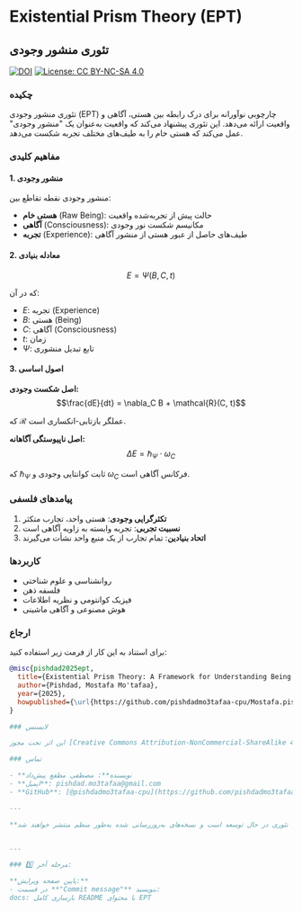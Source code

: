 # Existential Prism Theory (EPT)
## تئوری منشور وجودی

[![DOI](https://img.shields.io/badge/DOI-pending-blue)](https://github.com/pishdadmo3tafaa-cpu/Mostafa.pishdad)
[![License: CC BY-NC-SA 4.0](https://img.shields.io/badge/License-CC%20BY--NC--SA%204.0-lightgrey.svg)](https://creativecommons.org/licenses/by-nc-sa/4.0/)

### چکیده

تئوری منشور وجودی (EPT) چارچوبی نوآورانه برای درک رابطه بین هستی، آگاهی و واقعیت ارائه می‌دهد. این تئوری پیشنهاد می‌کند که واقعیت به‌عنوان یک "منشور وجودی" عمل می‌کند که هستی خام را به طیف‌های مختلف تجربه شکست می‌دهد.

### مفاهیم کلیدی

#### 1. منشور وجودی
منشور وجودی نقطه تقاطع بین:
- **هستی خام** (Raw Being): حالت پیش از تجربه‌شده واقعیت
- **آگاهی** (Consciousness): مکانیسم شکست نور وجودی
- **تجربه** (Experience): طیف‌های حاصل از عبور هستی از منشور آگاهی

#### 2. معادله بنیادی

$$E = \Psi(B, C, t)$$

که در آن:
- $E$: تجربه (Experience)
- $B$: هستی (Being)
- $C$: آگاهی (Consciousness)
- $t$: زمان
- $\Psi$: تابع تبدیل منشوری

#### 3. اصول اساسی

**اصل شکست وجودی:**
$$\frac{dE}{dt} = \nabla_C B + \mathcal{R}(C, t)$$

که $\mathcal{R}$ عملگر بازتابی-انکساری است.

**اصل ناپیوستگی آگاهانه:**
$$\Delta E = \hbar_\Psi \cdot \omega_C$$

که $\hbar_\Psi$ ثابت کوانتایی وجودی و $\omega_C$ فرکانس آگاهی است.

### پیامدهای فلسفی

1. **تکثرگرایی وجودی**: هستی واحد، تجارب متکثر
2. **نسبیت تجربی**: تجربه وابسته به زاویه آگاهی است
3. **اتحاد بنیادین**: تمام تجارب از یک منبع واحد نشأت می‌گیرند

### کاربردها

- روانشناسی و علوم شناختی
- فلسفه ذهن
- فیزیک کوانتومی و نظریه اطلاعات
- هوش مصنوعی و آگاهی ماشینی

### ارجاع

برای استناد به این کار از فرمت زیر استفاده کنید:
```bibtex
@misc{pishdad2025ept,
  title={Existential Prism Theory: A Framework for Understanding Being and Consciousness},
  author={Pishdad, Mostafa Mo'tafaa},
  year={2025},
  howpublished={\url{https://github.com/pishdadmo3tafaa-cpu/Mostafa.pishdad}}
}

### لایسنس

این اثر تحت مجوز [Creative Commons Attribution-NonCommercial-ShareAlike 4.0 International](https://creativecommons.org/licenses/by-nc-sa/4.0/) منتشر شده است.

### تماس

- **نویسنده**: مصطفی مطفع پیش‌داد
- **ایمیل**: pishdad.mo3tafaa@gmail.com
- **GitHub**: [@pishdadmo3tafaa-cpu](https://github.com/pishdadmo3tafaa-cpu)

---

**توجه**: این تئوری در حال توسعه است و نسخه‌های به‌روزرسانی شده به‌طور منظم منتشر خواهند شد.


---

### 5️⃣ مرحله آخر:

**پایین صفحه ویرایش:**
- در قسمت **"Commit message"** بنویسید:  
docs: بازسازی کامل README با محتوای EPT

